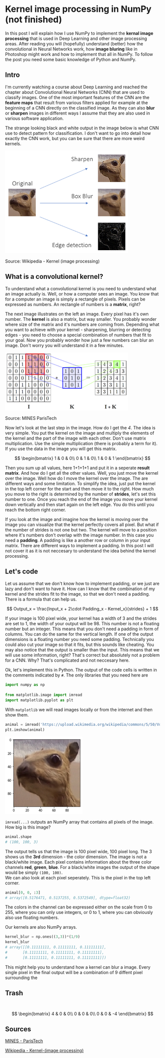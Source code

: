 # Kernel image processing in NumPy (not finished)

In this post I will explain how I use NumPy to implement the **kernal image processing** that is used in Deep Learning and other image processing areas. After reading you will (hopefully) understand (better) how the convolutional in Neural Networks work, how **image bluring** like in Photoshop might work and how to implement that all in NumPy. To follow the post you need some basic knowledge of Python and NumPy.

## Intro

I'm currently watching a course about Deep Learning and reached the chapter about Convolutional Neural Networks (CNN) that are used to classify images. One of the most important features of the CNN are the **feature maps** that result from various filters applied for example at the beginning of a CNN directly on the classified image. As they can also **blur** or **sharpen** images in different ways I assume that they are also used in various software application.  

The strange looking black and white output in the image below is what CNN use to detect pattern for classification. I don't want to go into detail how exactly the CNN work, but you can be sure that there are more weird kernels.  

<div class="img-center">

<img width="400px" src="/images/kernel_original_outputs.png" alt="Orignal with Outputs">

Source: Wikipedia - Kernel (image processing)
</div>

## What is a convolutional kernel?

To understand what a convolutional kernel is you need to understand what an image actually is. Well, or how a computer sees an image. You know that for a computer an image is simply a rectangle of pixels. Pixels can be expressed as numbers. An rectangle of numbers is a **matrix**, right?

The next image illustrates on the left an image. Every pixel has it's own number. The **kernel** is also a matrix, but way smaller. You probably wonder where size of the matrix and it's numbers are coming from. Depending what you want to achieve with your kernel - sharpening, blurring or detecting edges - you need to choose a special combination of numbers that fit to your goal. Now you probably wonder how just a few numbers can blur an image. Don't worry you will understand it in a few minutes.  

<div class="img-center">

<img width="400px" src="/images/convolve.png" alt="Convolution">

Source: MINES ParisTech
</div>

Now let's look at the last step in the image. How do I get the *4*. The idea is very simple. You put the kernel on the image and multiply the elements of the kernel and the part of the image with each other. Don't use matrix multiplication. Use the simple multiplication (there is probably a term for it). If you use the data in the image you will get this matrix.  

$$
\begin{bmatrix}
1 & 0 & 0\\
0 & 1 & 0\\
1 & 0 & 1
\end{bmatrix}
$$  

Then you sum up all values, here 1+1+1+1 and put it in a seperate **result matrix**. And how do I get all the other values. Well, you just move the kernel over the image. Well how do I move the kernel over the image. The are different ways and some limitation. To simplify the idea, just put the kernel in the top left corner for the start and then move it to the right. How much you move to the right is determined by the number of **strides**, let's set this number to one. Once you reach the end of the image you move your kernel down vertically and then start again on the left edge. You do this until you reach the bottom right corner.  

If you look at the image and imagine how the kernel is moving over the image you can visualize that the kernel perfectly covers all pixel. But what if the number of strides is not one but two. The kernel will move to a position where it's numbers don't overlap with the image number. In this case you need a **padding**. A padding is like a another row or column in your input matrix. There are different ways to implement a padding. In this post I will not cover it as it is not neccesary to understand the idea behind the kernel processing.

## Let's code

Let us assume that we don't know how to implement padding, or we just are lazy and don't want to have it. How can I know that the combination of my kernel and the strides fit to the image, so that we don't need a padding. There is a formula that can help us.

$$
Output_x = \frac{Input_x + 2\cdot Padding_x - Kernel_x}{strides} + 1
$$

If your image is 100 pixel wide, your kernel has a width of 3 and the strides are set to 1, the width of your output will be 98. This number is not a floating number but an integer. This means that you don't need a padding in form of columns. You can do the same for the vertical length. If one of the output dimensions is a floating number you need some padding. Technically you could also cut your image so that it fits, but this sounds like cheating. You may also notice that the output is smaller than the input. This means that we will use some information, right? That's correct but absolutely not a problem for a CNN. Why? That's complicated and not neccesary here.

Ok, let's implement this in Python. The output of the code cells is written in the comments indicated by `#`.
The only libraries that you need here are

```python
import numpy as np

from matplotlib.image import imread
import matplotlib.pyplot as plt
```
With `matplotlib` we will read images locally or from the internet and then show them.
```python
animal = imread('https://upload.wikimedia.org/wikipedia/commons/5/50/Vd-Orig.png')
plt.imshow(animal)
```

<img src="/images/output1.png">

`imread(...)` outputs an NumPy array that contains all pixels of the image.   
How big is this image?
```python
animal.shape
# (100, 100, 3)
```
The output tells us that the image is 100 pixel wide, 100 pixel long. The 3 shows us the **3rd** dimension - the color dimension. The image is not a black/white image. Each pixel contains information about the three color channels **red**, **green**, **blue**. For a black/white images the output of the shape would be simply `(100, 100)`.  
We can also look at each pixel seperately. This is the pixel in the top left corner.
```python
animal[0, 0, :3]
# array([0.5176471, 0.5137255, 0.5372549], dtype=float32)
```
The colors in the channel can be expressed either on the scale from 0 to 255, where you can only use integers, or 0 to 1, where you can obviously also use floating numbers.

Our kernels are also NumPy arrays.
```python
kernel_blur = np.ones((3,3))*(1/9)
kernel_blur
# array([[0.11111111, 0.11111111, 0.11111111],
#       [0.11111111, 0.11111111, 0.11111111],
#       [0.11111111, 0.11111111, 0.11111111]])
```
This might help you to understand how a kernel can blur a image. Every single pixel in the final output will be a combination of 9 diffent pixel surrounding the

## Trash


```python

```
```

```
$$
\begin{bmatrix}
4 & 0 & 0\\
0 & 0 & 0\\
0 & 0 & -4
\end{bmatrix}
$$

## Sources

<a href="http://perso.mines-paristech.fr/fabien.moutarde/ES_MachineLearning/TP_convNets/convnet-notebook.html" target="_new">MINES - ParisTech</a>

<a href="https://en.wikipedia.org/wiki/Kernel_(image_processing)" target="_new">Wikipedia - Kernel-(image processing)  
</a>
